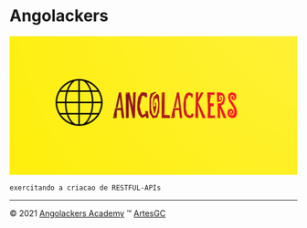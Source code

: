 # Angolackers

[<img alt="logo-angolackers" align="center" src="app/static/img/logo/05.png">](#)

    exercitando a criacao de RESTFUL-APIs 

---

&copy; 2021 [Angolackers Academy](#)
&trade; [ArtesGC](https://artesgc.home.blog)
